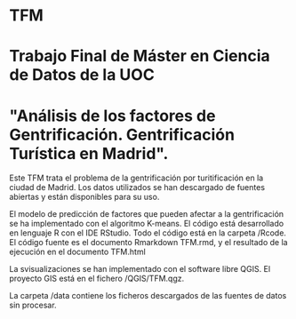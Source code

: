 # TFM

# Trabajo Final de Máster en Ciencia de Datos de la UOC 
# "Análisis de los factores de Gentrificación. Gentrificación Turística en Madrid".

Este TFM trata el problema de la gentrificación por turitificación en la ciudad de Madrid.
Los datos utilizados se han descargado de fuentes abiertas y están disponibles para su uso.

El modelo de predicción de factores que pueden afectar a la gentrificación se ha implementado con el algoritmo K-means.
El código está desarrollado en lenguaje R con el IDE RStudio.
Todo el código está en la carpeta /Rcode. El código fuente es el documento Rmarkdown TFM.rmd, y el resultado de la ejecución en el documento TFM.html 

La svisualizaciones se han implementado con el software libre QGIS. El proyecto GIS está en el fichero /QGIS/TFM.qgz.

La carpeta /data contiene los ficheros descargados de las fuentes de datos sin procesar.
